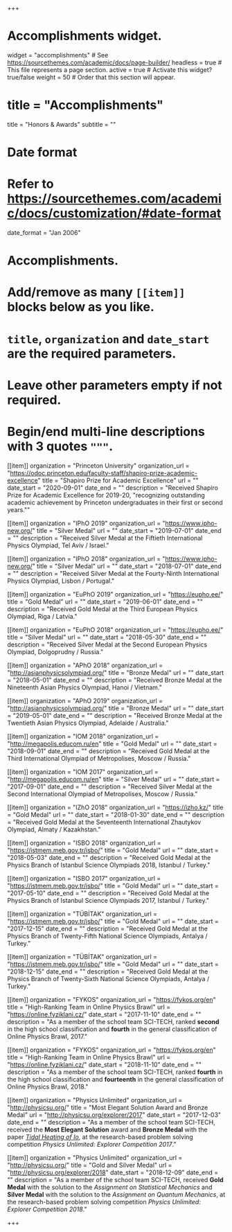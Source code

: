 +++
# Accomplishments widget.
widget = "accomplishments"  # See https://sourcethemes.com/academic/docs/page-builder/
headless = true  # This file represents a page section.
active = true  # Activate this widget? true/false
weight = 50  # Order that this section will appear.

# title = "Accomplish&shy;ments"
title = "Honors & Awards"
subtitle = ""

# Date format
#   Refer to https://sourcethemes.com/academic/docs/customization/#date-format
date_format = "Jan 2006"

# Accomplishments.
#   Add/remove as many `[[item]]` blocks below as you like.
#   `title`, `organization` and `date_start` are the required parameters.
#   Leave other parameters empty if not required.
#   Begin/end multi-line descriptions with 3 quotes `"""`.

[[item]]
  organization = "Princeton University"
  organization_url = "https://odoc.princeton.edu/faculty-staff/shapiro-prize-academic-excellence"
  title = "Shapiro Prize for Academic Excellence"
  url = ""
  date_start = "2020-09-01"
  date_end = ""
  description = "Received Shapiro Prize for Academic Excellence for 2019-20, \"recognizing outstanding academic achievement by Princeton undergraduates in their first or second years.\""

[[item]]
  organization = "IPhO 2019"
  organization_url = "https://www.ipho-new.org/"
  title = "Silver Medal"
  url = ""
  date_start = "2019-07-01"
  date_end = ""
  description = "Received Silver Medal at the Fiftieth International Physics Olympiad, Tel Aviv / Israel."

[[item]]
  organization = "IPhO 2018"
  organization_url = "https://www.ipho-new.org/"
  title = "Silver Medal"
  url = ""
  date_start = "2018-07-01"
  date_end = ""
  description = "Received Silver Medal at the Fourty-Ninth International Physics Olympiad, Lisbon / Portugal."

[[item]]
  organization = "EuPhO 2019"
  organization_url = "https://eupho.ee/"
  title = "Gold Medal"
  url = ""
  date_start = "2019-06-01"
  date_end = ""
  description = "Received Gold Medal at the Third European Physics Olympiad, Riga / Latvia."

[[item]]
  organization = "EuPhO 2018"
  organization_url = "https://eupho.ee/"
  title = "Silver Medal"
  url = ""
  date_start = "2018-05-30"
  date_end = ""
  description = "Received Silver Medal at the Second European Physics Olympiad, Dolgoprudny / Russia."

[[item]]
  organization = "APhO 2018"
  organization_url = "http://asianphysicsolympiad.org/"
  title = "Bronze Medal"
  url = ""
  date_start = "2018-05-01"
  date_end = ""
  description = "Received Bronze Medal at the Nineteenth Asian Physics Olympiad, Hanoi / Vietnam."

[[item]]
  organization = "APhO 2019"
  organization_url = "http://asianphysicsolympiad.org/"
  title = "Bronze Medal"
  url = ""
  date_start = "2019-05-01"
  date_end = ""
  description = "Received Bronze Medal at the Twentieth Asian Physics Olympiad, Adelaide / Australia."

[[item]]
  organization = "IOM 2018"
  organization_url = "http://megapolis.educom.ru/en"
  title = "Gold Medal"
  url = ""
  date_start = "2018-09-01"
  date_end = ""
  description = "Received Gold Medal at the Third International Olympiad of Metropolises, Moscow / Russia."

[[item]]
  organization = "IOM 2017"
  organization_url = "http://megapolis.educom.ru/en"
  title = "Silver Medal"
  url = ""
  date_start = "2017-09-01"
  date_end = ""
  description = "Received Silver Medal at the Second International Olympiad of Metropolises, Moscow / Russia."

[[item]]
  organization = "IZhO 2018"
  organization_url = "https://izho.kz/"
  title = "Gold Medal"
  url = ""
  date_start = "2018-01-30"
  date_end = ""
  description = "Received Gold Medal at the Seventeenth International Zhautykov Olympiad, Almaty / Kazakhstan."

[[item]]
  organization = "ISBO 2018"
  organization_url = "https://istmem.meb.gov.tr/isbo/"
  title = "Gold Medal"
  url = ""
  date_start = "2018-05-03"
  date_end = ""
  description = "Received Gold Medal at the Physics Branch of Istanbul Science Olympiads 2018, Istanbul / Turkey."

[[item]]
  organization = "ISBO 2017"
  organization_url = "https://istmem.meb.gov.tr/isbo/"
  title = "Gold Medal"
  url = ""
  date_start = "2017-05-10"
  date_end = ""
  description = "Received Gold Medal at the Physics Branch of Istanbul Science Olympiads 2017, Istanbul / Turkey."

[[item]]
  organization = "TÜBİTAK"
  organization_url = "https://istmem.meb.gov.tr/isbo/"
  title = "Gold Medal"
  url = ""
  date_start = "2017-12-15"
  date_end = ""
  description = "Received Gold Medal at the Physics Branch of Twenty-Fifth National Science Olympiads, Antalya / Turkey."

[[item]]
  organization = "TÜBİTAK"
  organization_url = "https://istmem.meb.gov.tr/isbo/"
  title = "Gold Medal"
  url = ""
  date_start = "2018-12-15"
  date_end = ""
  description = "Received Gold Medal at the Physics Branch of Twenty-Sixth National Science Olympiads, Antalya / Turkey."

[[item]]
  organization = "FYKOS"
  organization_url = "https://fykos.org/en"
  title = "High-Ranking Team in Online Physics Brawl"
  url = "https://online.fyziklani.cz/"
  date_start = "2017-11-10"
  date_end = ""
  description = "As a member of the school team SCI-TECH, ranked **second** in the high school classification and **fourth** in the general classification of Online Physics Brawl, 2017."

[[item]]
  organization = "FYKOS"
  organization_url = "https://fykos.org/en"
  title = "High-Ranking Team in Online Physics Brawl"
  url = "https://online.fyziklani.cz/"
  date_start = "2018-11-10"
  date_end = ""
  description = "As a member of the school team SCI-TECH, ranked **fourth** in the high school classification and **fourteenth** in the general classification of Online Physics Brawl, 2018."

[[item]]
  organization = "Physics Unlimited"
  organization_url = "http://physicsu.org/"
  title = "Most Elegant Solution Award and Bronze Medal"
  url = "http://physicsu.org/explorer/2017"
  date_start = "2017-12-03"
  date_end = ""
  description = "As a member of the school team SCI-TECH, received the **Most Elegant Solution** award and **Bronze Medal** with the paper [*Tidal Heating of Io*](http://physicsu.org/explorer/2017_Explorer_PDFs/SCI-TECH.pdf), at the research-based problem solving competition *Physics Unlimited: Explorer Competition 2017*."

[[item]]
  organization = "Physics Unlimited"
  organization_url = "http://physicsu.org/"
  title = "Gold and Silver Medal"
  url = "http://physicsu.org/explorer/2018"
  date_start = "2018-12-09"
  date_end = ""
  description = "As a member of the school team SCI-TECH, received **Gold Medal** with the solution to the *Assignment on Statistical Mechanics* and **Silver Medal** with the solution to the *Assignment on Quantum Mechanics*, at the research-based problem solving competition *Physics Unlimited: Explorer Competition 2018*."

+++
